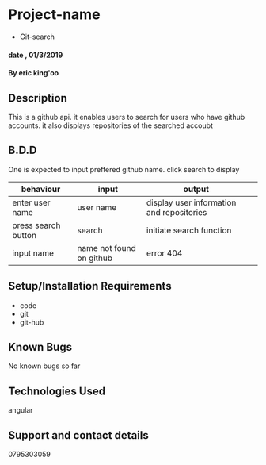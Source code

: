 # Project-name
* Git-search
#### date , 01/3/2019
#### By eric king'oo
## Description
This is a github api. it enables users to search for users who have github accounts. it also displays repositories of the searched accoubt
## B.D.D
One is expected to input preffered github name. click search to display

|behaviour   | input  |  output |   |
|---|---|---|---|
| enter user name| user name| display user information and repositories  |
| press search button| search | initiate search function  |
|input name| name not found on github| error 404 |
 




## Setup/Installation Requirements
* code
* git
* git-hub





## Known Bugs
No known bugs so far
## Technologies Used
 angular

## Support and contact details
 0795303059

